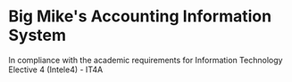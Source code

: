 # Big Mike's Accounting Information System
In compliance with the academic requirements for Information Technology Elective 4 (Intele4) - IT4A